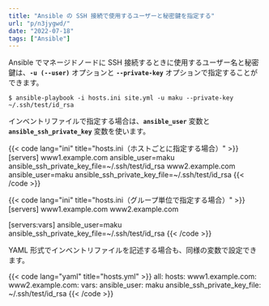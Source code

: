 ```yaml
---
title: "Ansible の SSH 接続で使用するユーザーと秘密鍵を指定する"
url: "p/n3jygwd/"
date: "2022-07-18"
tags: ["Ansible"]
---
```


Ansible でマネージドノードに SSH 接続するときに使用するユーザー名と秘密鍵は、__`-u (--user)`__ オプションと __`--private-key`__ オプションで指定することができます。

```console
$ ansible-playbook -i hosts.ini site.yml -u maku --private-key ~/.ssh/test/id_rsa
```

インベントリファイルで指定する場合は、__`ansible_user`__ 変数と __`ansible_ssh_private_key`__ 変数を使います。

{{< code lang="ini" title="hosts.ini（ホストごとに指定する場合）" >}}
[servers]
www1.example.com ansible_user=maku ansible_ssh_private_key_file=~/.ssh/test/id_rsa
www2.example.com ansible_user=maku ansible_ssh_private_key_file=~/.ssh/test/id_rsa
{{< /code >}}

{{< code lang="ini" title="hosts.ini（グループ単位で指定する場合）" >}}
[servers]
www1.example.com
www2.example.com

[servers:vars]
ansible_user=maku
ansible_ssh_private_key_file=~/.ssh/test/id_rsa
{{< /code >}}

YAML 形式でインベントリファイルを記述する場合も、同様の変数で設定できます。

{{< code lang="yaml" title="hosts.yml" >}}
all:
  hosts:
    www1.example.com:
    www2.example.com:
  vars:
    ansible_user: maku
    ansible_ssh_private_key_file: ~/.ssh/test/id_rsa
{{< /code >}}

